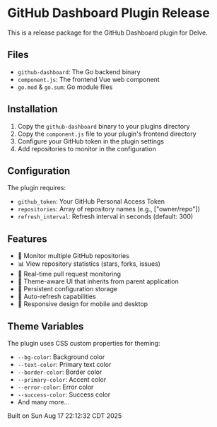 # GitHub Dashboard Plugin Release

This is a release package for the GitHub Dashboard plugin for Delve.

## Files

- `github-dashboard`: The Go backend binary
- `component.js`: The frontend Vue web component
- `go.mod` & `go.sum`: Go module files

## Installation

1. Copy the `github-dashboard` binary to your plugins directory
2. Copy the `component.js` file to your plugin's frontend directory
3. Configure your GitHub token in the plugin settings
4. Add repositories to monitor in the configuration

## Configuration

The plugin requires:
- `github_token`: Your GitHub Personal Access Token
- `repositories`: Array of repository names (e.g., ["owner/repo"])
- `refresh_interval`: Refresh interval in seconds (default: 300)

## Features

- 🐙 Monitor multiple GitHub repositories
- 📊 View repository statistics (stars, forks, issues)
- 🔄 Real-time pull request monitoring
- 🎨 Theme-aware UI that inherits from parent application
- 💾 Persistent configuration storage
- 🔄 Auto-refresh capabilities
- 📱 Responsive design for mobile and desktop

## Theme Variables

The plugin uses CSS custom properties for theming:
- `--bg-color`: Background color
- `--text-color`: Primary text color
- `--border-color`: Border color
- `--primary-color`: Accent color
- `--error-color`: Error color
- `--success-color`: Success color
- And many more...

Built on Sun Aug 17 22:12:32 CDT 2025

